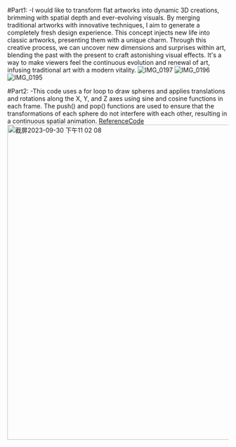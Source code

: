 #Part1:
-I would like to transform flat artworks into dynamic 3D creations, brimming with spatial depth and ever-evolving visuals. By merging traditional artworks with innovative techniques, I aim to generate a completely fresh design experience. This concept injects new life into classic artworks, presenting them with a unique charm. Through this creative process, we can uncover new dimensions and surprises within art, blending the past with the present to craft astonishing visual effects. It's a way to make viewers feel the continuous evolution and renewal of art, infusing traditional art with a modern vitality.
![IMG_0197](https://github.com/ZhiyiLai/ZhiyiLai/assets/141796803/72193f62-6a28-4048-8197-bb5eee4576fd)
![IMG_0196](https://github.com/ZhiyiLai/ZhiyiLai/assets/141796803/ac5cfe0d-1152-4cda-b0ab-7c49ddae00b9)
![IMG_0195](https://github.com/ZhiyiLai/ZhiyiLai/assets/141796803/47ba8eee-3c4c-4436-bb8c-ee5ad5676d58)

#Part2:
-This code uses a for loop to draw spheres and applies translations and rotations along the X, Y, and Z axes using sine and cosine functions in each frame. The push() and pop() functions are used to ensure that the transformations of each sphere do not interfere with each other, resulting in a continuous spatial animation.
[ReferenceCode](https://p5js.org/examples/3d-sine-cosine-in-3d.html)
<img width="716" alt="截屏2023-09-30 下午11 02 08" src="https://github.com/ZhiyiLai/ZhiyiLai/assets/141796803/fd6e5ddf-ee55-458a-8e72-62b69eed2915">
